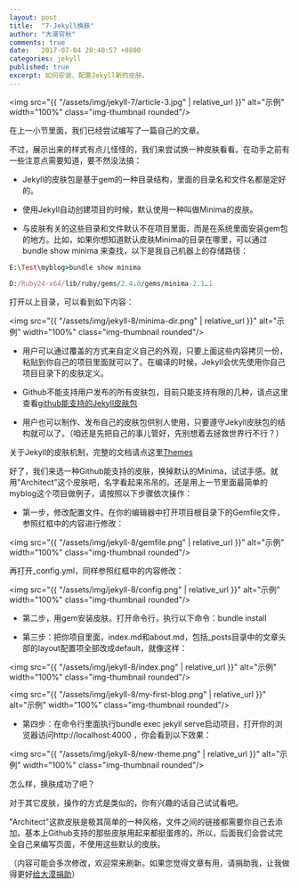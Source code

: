```yaml
---
layout: post
title:  "7-Jekyll换肤"
author: "大漠穷秋"
comments: true
date:   2017-07-04 20:40:57 +0800
categories: jekyll
published: true
excerpt: 如何安装、配置Jekyll新的皮肤。
---
```


<img src="{{ "/assets/img/jekyll-7/article-3.jpg" | relative_url }}" alt="示例" width="100%" class="img-thumbnail rounded"/>

在上一小节里面，我们已经尝试编写了一篇自己的文章。

不过，展示出来的样式有点儿怪怪的，我们来尝试换一种皮肤看看。在动手之前有一些注意点需要知道，要不然没法搞：

- Jekyll的皮肤包是基于gem的一种目录结构，里面的目录名和文件名都是定好的。

- 使用Jekyll自动创建项目的时候，默认使用一种叫做Minima的皮肤。

- 与皮肤有关的这些目录和文件默认不在项目里面，而是在系统里面安装gem包的地方。比如，如果你想知道默认皮肤Minima的目录在哪里，可以通过bundle show minima 来查找，以下是我自己机器上的存储路径：

```ruby
E:\Test\myblog>bundle show minima

D:/Ruby24-x64/lib/ruby/gems/2.4.0/gems/minima-2.1.1
```

打开以上目录，可以看到如下内容：

<img src="{{ "/assets/img/jekyll-8/minima-dir.png" | relative_url }}" alt="示例" width="100%" class="img-thumbnail rounded"/>

- 用户可以通过覆盖的方式来自定义自己的外观，只要上面这些内容拷贝一份，粘贴到你自己的项目里面就可以了。在编译的时候，Jekyll会优先使用你自己项目目录下的皮肤定义。

- Github不能支持用户发布的所有皮肤包，目前只能支持有限的几种，请点这里查看<a href="https://pages.github.com/themes/" target="_blank">github能支持的Jekyll皮肤包</a>

- 用户也可以制作、发布自己的皮肤包供别人使用，只要遵守Jekyll皮肤包的结构就可以了。（咱还是先把自己的事儿管好，先别想着去拯救世界行不行？）

关于Jekyll的皮肤机制，完整的文档请点这里<a href="https://jekyllrb.com/docs/themes/" target="_blank">Themes</a>

好了，我们来选一种Github能支持的皮肤，换掉默认的Minima，试试手感。就用"Architect"这个皮肤吧，名字看起来吊吊的。还是用上一节里面最简单的myblog这个项目做例子，请按照以下步骤依次操作：

- 第一步，修改配置文件。在你的编辑器中打开项目根目录下的Gemfile文件，参照红框中的内容进行修改：

<img src="{{ "/assets/img/jekyll-8/gemfile.png" | relative_url }}" alt="示例" width="100%" class="img-thumbnail rounded"/>

再打开_config.yml，同样参照红框中的内容修改：

<img src="{{ "/assets/img/jekyll-8/config.png" | relative_url }}" alt="示例" width="100%" class="img-thumbnail rounded"/>

- 第二步，用gem安装皮肤。打开命令行，执行以下命令：bundle install

- 第三步：把你项目里面，index.md和about.md，包括_posts目录中的文章头部的layout配置项全部改成default，就像这样：

<img src="{{ "/assets/img/jekyll-8/index.png" | relative_url }}" alt="示例" width="100%" class="img-thumbnail rounded"/>

<img src="{{ "/assets/img/jekyll-8/my-first-blog.png" | relative_url }}" alt="示例" width="100%" class="img-thumbnail rounded"/>

- 第四步：在命令行里面执行bundle exec jekyll serve启动项目，打开你的浏览器访问http://localhost:4000 ，你会看到以下效果：

<img src="{{ "/assets/img/jekyll-8/new-theme.png" | relative_url }}" alt="示例" width="100%" class="img-thumbnail rounded"/>

怎么样，换肤成功了吧？

对于其它皮肤，操作的方式是类似的，你有兴趣的话自己试试看吧。

"Architect"这款皮肤是极其简单的一种风格，文件之间的链接都需要你自己去添加。基本上Github支持的那些皮肤用起来都挺蛋疼的，所以，后面我们会尝试完全自己来编写页面，不使用这些默认的皮肤。

（内容可能会多次修改，欢迎常来刷新。如果您觉得文章有用，请捐助我，让我做得更好<a href="http://damoqiongqiu.github.io/donate/index.html">给大漠捐助</a>）